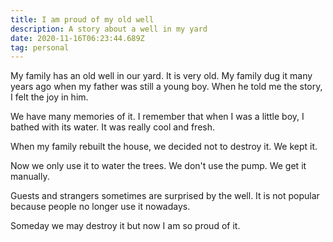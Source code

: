 ```yaml
---
title: I am proud of my old well
description: A story about a well in my yard
date: 2020-11-16T06:23:44.689Z
tag: personal
---
```

My family has an old well in our yard. It is very old. My family dug it many years ago when my father was still a young boy. When he told me the story, I felt the joy in him. 

We have many memories of it. I remember that when I was a little boy, I bathed with its water. It was really cool and fresh.

When my family rebuilt the house, we decided not to destroy it. We kept it.

Now we only use it to water the trees. We don't use the pump. We get it manually. 

Guests and strangers sometimes are surprised by the well. It is not popular because people no longer use it nowadays. 

Someday we may destroy it but now I am so proud of it.